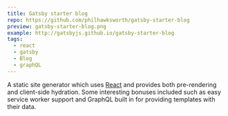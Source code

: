 ```yaml
---
title: Gatsby starter blog
repo: https://github.com/philhawksworth/gatsby-starter-blog
preview: gatsby-starter-blog.png
example: http://gatsbyjs.github.io/gatsby-starter-blog
tags:
  - react
  - gatsby
  - Blog
  - graphQL
---
```


A static site generator which uses [React](https://reactjs.com) and provides both pre-rendering and client-side hydration. Some interesting bonuses included such as easy service worker support and GraphQL built in for providing templates with their data.
